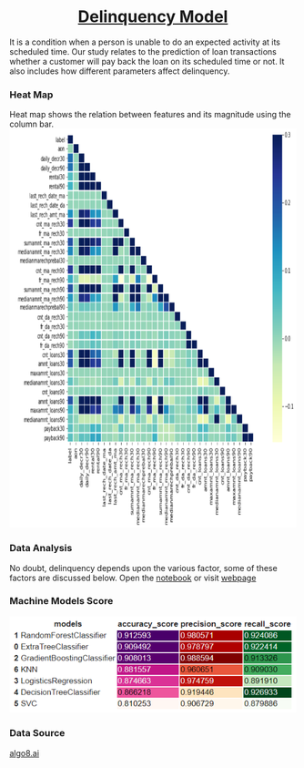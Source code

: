 <h1 align="center"><a href="https://nbviewer.jupyter.org/github/yesdeepakmittal/delinquencymodel/blob/main/DelinquencyModel.ipynb">Delinquency Model</a></h1>
It is a condition when a person is unable to do an expected activity at its scheduled time. Our study relates to the prediction of loan transactions whether a customer will pay back the loan on its scheduled time or not. It also includes how different parameters affect delinquency.

### Heat Map
Heat map shows the relation between features and its magnitude using the column bar.
<img src="images/heatmap.PNG" alt="Heat Map" width="700" height="700">

### Data Analysis
No doubt, delinquency depends upon the various factor, some of these factors are discussed below.
Open the <a href="https://nbviewer.jupyter.org/github/yesdeepakmittal/delinquencymodel/blob/main/DelinquencyModel.ipynb">notebook</a> or visit <a href="https://yesdeepakmittal.github.io/delinquencymodel/">webpage</a>

### Machine Models Score
<img src="images/models.PNG" alt="Models">

### Data Source
<a href="https://www.algo8.ai/">algo8.ai</a>
